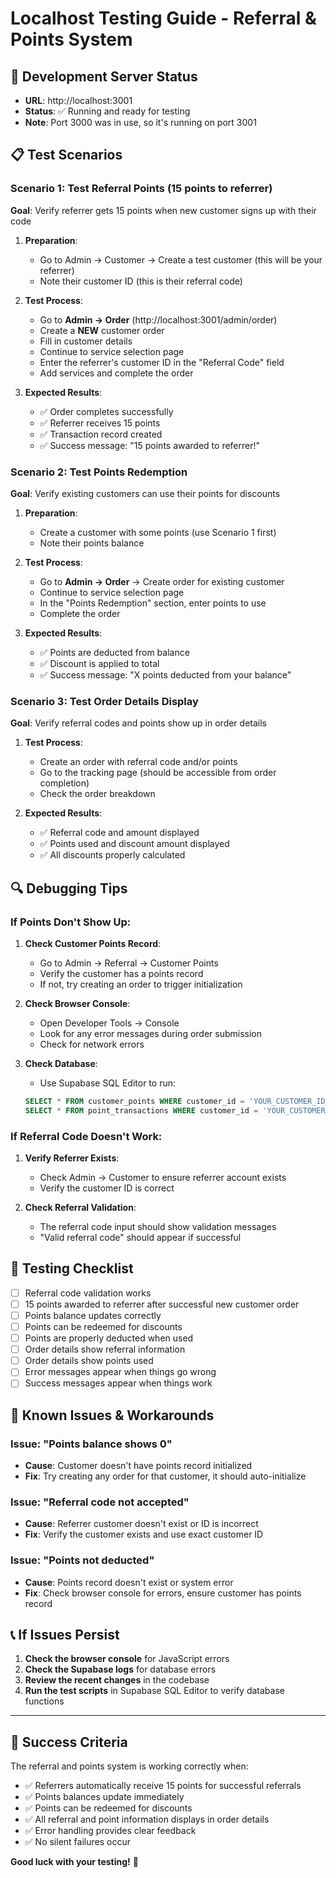 # Localhost Testing Guide - Referral & Points System

## 🚀 Development Server Status
- **URL**: http://localhost:3001
- **Status**: ✅ Running and ready for testing
- **Note**: Port 3000 was in use, so it's running on port 3001

## 📋 Test Scenarios

### Scenario 1: Test Referral Points (15 points to referrer)
**Goal**: Verify referrer gets 15 points when new customer signs up with their code

1. **Preparation**:
   - Go to Admin → Customer → Create a test customer (this will be your referrer)
   - Note their customer ID (this is their referral code)

2. **Test Process**:
   - Go to **Admin → Order** (http://localhost:3001/admin/order)
   - Create a **NEW** customer order
   - Fill in customer details
   - Continue to service selection page
   - Enter the referrer's customer ID in the "Referral Code" field
   - Add services and complete the order

3. **Expected Results**:
   - ✅ Order completes successfully
   - ✅ Referrer receives 15 points
   - ✅ Transaction record created
   - ✅ Success message: "15 points awarded to referrer!"

### Scenario 2: Test Points Redemption
**Goal**: Verify existing customers can use their points for discounts

1. **Preparation**:
   - Create a customer with some points (use Scenario 1 first)
   - Note their points balance

2. **Test Process**:
   - Go to **Admin → Order** → Create order for existing customer
   - Continue to service selection page
   - In the "Points Redemption" section, enter points to use
   - Complete the order

3. **Expected Results**:
   - ✅ Points are deducted from balance
   - ✅ Discount is applied to total
   - ✅ Success message: "X points deducted from your balance"

### Scenario 3: Test Order Details Display
**Goal**: Verify referral codes and points show up in order details

1. **Test Process**:
   - Create an order with referral code and/or points
   - Go to the tracking page (should be accessible from order completion)
   - Check the order breakdown

2. **Expected Results**:
   - ✅ Referral code and amount displayed
   - ✅ Points used and discount amount displayed
   - ✅ All discounts properly calculated

## 🔍 Debugging Tips

### If Points Don't Show Up:
1. **Check Customer Points Record**:
   - Go to Admin → Referral → Customer Points
   - Verify the customer has a points record
   - If not, try creating an order to trigger initialization

2. **Check Browser Console**:
   - Open Developer Tools → Console
   - Look for any error messages during order submission
   - Check for network errors

3. **Check Database**:
   - Use Supabase SQL Editor to run:
   ```sql
   SELECT * FROM customer_points WHERE customer_id = 'YOUR_CUSTOMER_ID';
   SELECT * FROM point_transactions WHERE customer_id = 'YOUR_CUSTOMER_ID';
   ```

### If Referral Code Doesn't Work:
1. **Verify Referrer Exists**:
   - Check Admin → Customer to ensure referrer account exists
   - Verify the customer ID is correct

2. **Check Referral Validation**:
   - The referral code input should show validation messages
   - "Valid referral code" should appear if successful

## 📱 Testing Checklist

- [ ] Referral code validation works
- [ ] 15 points awarded to referrer after successful new customer order
- [ ] Points balance updates correctly
- [ ] Points can be redeemed for discounts
- [ ] Points are properly deducted when used
- [ ] Order details show referral information
- [ ] Order details show points used
- [ ] Error messages appear when things go wrong
- [ ] Success messages appear when things work

## 🐛 Known Issues & Workarounds

### Issue: "Points balance shows 0"
- **Cause**: Customer doesn't have points record initialized
- **Fix**: Try creating any order for that customer, it should auto-initialize

### Issue: "Referral code not accepted"
- **Cause**: Referrer customer doesn't exist or ID is incorrect
- **Fix**: Verify the customer exists and use exact customer ID

### Issue: "Points not deducted"
- **Cause**: Points record doesn't exist or system error
- **Fix**: Check browser console for errors, ensure customer has points record

## 📞 If Issues Persist

1. **Check the browser console** for JavaScript errors
2. **Check the Supabase logs** for database errors
3. **Review the recent changes** in the codebase
4. **Run the test scripts** in Supabase SQL Editor to verify database functions

---

## 🎯 Success Criteria

The referral and points system is working correctly when:
- ✅ Referrers automatically receive 15 points for successful referrals
- ✅ Points balances update immediately
- ✅ Points can be redeemed for discounts
- ✅ All referral and point information displays in order details
- ✅ Error handling provides clear feedback
- ✅ No silent failures occur

**Good luck with your testing!** 🚀